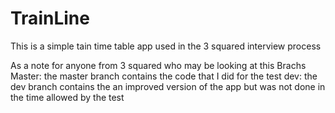 # TrainLine
This is a simple tain time table app used in the 3 squared interview process

As a note for anyone from 3 squared who may be looking at this
Brachs
Master: the master branch contains the code that I did for the test
dev: the dev branch contains the an improved version of the app but was not done in the time allowed by the test
